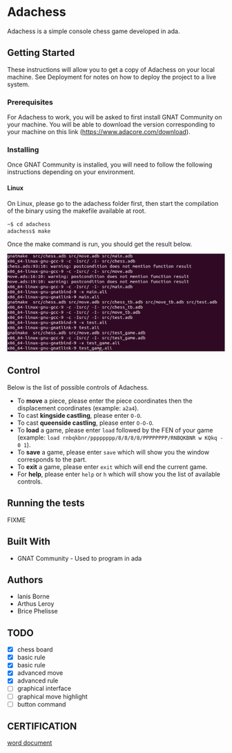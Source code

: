 Adachess
========

Adachess is a simple console chess game developed in ada.

Getting Started
---------------

These instructions will allow you to get a copy of Adachess on your local machine. See Deployment for notes on how to deploy the project to a live system.

### Prerequisites

For Adachess to work, you will be asked to first install GNAT Community on your machine. You will be able to download the version corresponding to your machine on this link (https://www.adacore.com/download).

### Installing

Once GNAT Community is installed, you will need to follow the following instructions depending on your environment.

#### Linux

On Linux, please go to the adachess folder first, then start the compilation of the binary using the makefile available at root.

```shell
~$ cd adachess
adachess$ make

```

Once the make command is run, you should get the result below.

![](screenshot-linux.png)

Control
-------

Below is the list of possible controls of Adachess.

- To **move** a piece, please enter the piece coordinates then the displacement coordinates (example: `a2a4`).
- To cast **kingside castling**, please enter `O-O`.
- To cast **queenside castling**, please enter `O-O-O`.
- To **load** a game, please enter `load` followed by the FEN of your game (example: `load rnbqkbnr/pppppppp/8/8/8/8/PPPPPPPP/RNBQKBNR w KQkq - 0 1`).
- To **save** a game, please enter `save` which will show you the window corresponds to the part.
- To **exit** a game, please enter `exit` which will end the current game.
- For **help**, please enter `help` or `h` which will show you the list of available controls.

Running the tests
-----------------

FIXME

Built With
----------

- GNAT Community - Used to program in ada

Authors
-------

- Ianis Borne
- Arthus Leroy
- Brice Phelisse

TODO
----

- [x] chess board
- [x] basic rule
- [x] basic rule
- [x] advanced move
- [x] advanced rule
- [ ] graphical interface
- [ ] graphical move highlight
- [ ] button command

CERTIFICATION
-------------
[word document](https://epitafr-my.sharepoint.com/:w:/g/personal/brice_phelisse_epita_fr/EYkHz6J7iv1Ou9LxFu1IdBwB6wi3MBAnI_dO5uJ2WYIrrQ)
